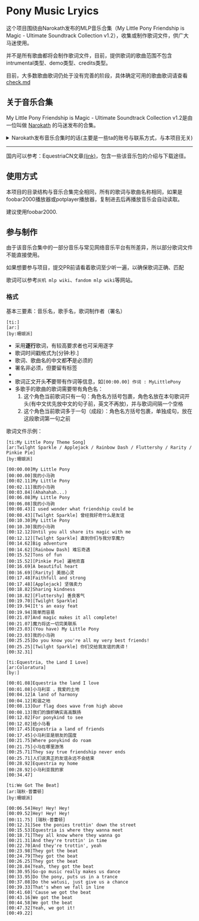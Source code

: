 # Pony Music Lryics
这个项目围绕由Narokath发布的MLP音乐合集（My Little Pony Friendship is Magic - Ultimate Soundtrack Collection v1.2），收集或制作歌词文件，供广大马迷使用。

并不是所有歌曲都将会制作歌词文件，目前，提供歌词的歌曲范围不包含intrumental类型、demo类型、credits类型。

目前，大多数歌曲歌词仍处于没有完善的阶段，具体确定可用的歌曲歌词请查看[check.md](./check.md)


## 关于音乐合集
My Little Pony Friendship is Magic - Ultimate Soundtrack Collection v1.2是由一位叫做 [Narokath](https://www.youtube.com/@Narokath) 的马迷发布的合集。

<details>
  <summary>Narokath发布音乐合集时的话(主要是一些ta的账号与联系方式，与本项目无关)</summary>
    Hey there! Thank you for watching! Feel free to check out the links below, I'd appreciate it! <3  <br>
    💜 Twitch: https://twitch.tv/Narokath_  <br>
    💚 Highlights: https://www.youtube.com/playlist?list=PLF6cLPRsseRHG4nKk63Ff5SZ6MJwXAfJ0  <br>
    ❤ Donation: https://streamlabs.com/narokath_/tip  <br>
    Twitter --------------- https://twitter.com/NarokathSocial  <br>
    BandCamp -------- https://Narokath.bandcamp.com  <br>
    Backloggd --------- https://www.backloggd.com/u/Narokath/  <br>
    MyAnimeList ----- https://myanimelist.net/profile/Narokath  <br>
    Steam ---------------- https://steamcommunity.com/id/NarokathGaming/  <br>
    Discord Server --- https://discord.gg/ye9fujZjjA  <br>
    SoundCloud ------- https://soundcloud.com/NarokathMusic  <br>
    Music Folder ------ https://mega.nz/folder/a5g3iAYD#ktzbZITDuutCO4KaPIC43w  <br>
    Instagram ---------- https://www.instagram.com/narokath_/  <br>
    Reddit ---------------- https://reddit.com/user/Ponyship  <br>
    Tumblr --------------- https://www.tumblr.com/blog/narokathsocial  <br>
    TikTok ---------------- https://www.tiktok.com/@narokath  <br>
    e-Mail ------------------------ NarokathContact@gmail.com  <br>
    Discord ID ----------------- Narokath # 5479  <br>
    Nintendo Switch ID --- SW-5409-1400-6328  <br>
    Original Music ------------------ https://www.youtube.com/playlist?list=PLF6cLPRsseREHGbbzFIn7Ha0aLkO3Lvp1  <br>
    Music Covers ------------------- https://www.youtube.com/playlist?list=PLF6cLPRsseREelO1trcMagfPCI9Vxph4S  <br>
    Chart Downloads ------------- https://mega.nz/folder/64wiEAZC#a8auC7axg4vbeiAo175GOQ  <br>
    MLP:FiM Soundtrack ------  https://mega.nz/folder/igYRhKJS#ub0xuCYekOIiMspcudBofw  <br>
    Stream VODs ------------------- https://www.youtube.com/playlist?list=PLF6cLPRsseRF61IRUHtbczocASEVOBl80  <br>
    Commentary Playlists ----- https://www.youtube.com/c/Narokath/playlists?view=50&sort=dd&shelf_id=5  <br>
Contains Explicit Language! Viewer Discretion is advised! <br>
</details>

<hr>

国内可以参考：EquestriaCN文章[(link)](https://www.equestriacn.com/2021/02/resources-download-pony-official-song-resources-integration.html)，包含一些该音乐包的介绍与下载途径。

## 使用方式
本项目的目录结构与音乐合集完全相同，所有的歌词与歌曲名称相同，如果是foobar2000播放器或potplayer播放器，复制进去后再播放音乐会自动读取。

建议使用foobar2000.

## 参与制作
由于该音乐合集中的一部分音乐与常见网络音乐平台有所差异，所以部分歌词文件不能直接使用。

如果想要参与项目，提交PR前请看着歌词至少听一遍，以确保歌词正确、匹配

歌词可以参考`灰机 mlp wiki`、`fandom mlp wiki`等网站。

### 格式
基本三要素：音乐名，歌手名，歌词制作者（署名）

```lrc
[ti:]
[ar:]
[by:珊瑚派]
```

- 采用**逐行**歌词，有较高要求者也可采用逐字
- 歌词时间戳格式为[分钟:秒.]  
- 歌词、歌曲名的中文都**不**是必须的
- 署名非必须，但要留有标签
- 
- 歌词正文开头**不**要带有作词等信息，如`[00:00.00] 作词 : MyLittlePony`
- 多歌手的歌曲的歌词需要带有角色名：
  1. 这个角色当前歌词只有一句：角色名方括号包裹，角色名放在本句歌词开头(有中文优先放中文的句子前，英文不再放)，并与歌词间隔一个空格
  2. 这个角色当前歌词多于一句（成段）：角色名方括号包裹，单独成句，放在这段歌词第一句之前

歌词文件示例：


```lrc
[ti:My Little Pony Theme Song]
[ar:Twilght Sparkle / Applejack / Rainbow Dash / Fluttershy / Rarity / Pinkie Pie]
[by:珊瑚派]

[00:00.00]My Little Pony
[00:00.00]我的小马驹
[00:02.11]My Little Pony
[00:02.11]我的小马驹
[00:03.84](Ahahahah...)
[00:06.08]My Little Pony
[00:06.08]我的小马驹
[00:08.43]I used wonder what friendship could be
[00:08.43][Twilght Sparkle] 曾经我好奇什么是友谊
[00:10.30]My Little Pony
[00:10.30]我的小马驹
[00:12.12]Until you all share its magic with me
[00:12.12][Twilght Sparkle] 直到你们与我分享魔力
[00:14.62]Big adventure
[00:14.62][Rainbow Dash] 难忘奇遇
[00:15.52]Tons of fun
[00:15.52][Pinkie Pie] 遍地欢喜
[00:16.69]A beautiful heart
[00:16.69][Rarity] 美丽心灵
[00:17.48]Faithfull and strong
[00:17.48][Applejack] 坚强卖力
[00:18.82]Sharing kindness
[00:18.82][Fluttershy] 善良客气
[00:19.70][Twilght Sparkle]
[00:19.94]It's an easy feat
[00:19.94]简单而容易
[00:21.07]And magic makes it all complete!
[00:21.07]魔力将这一切完美联系
[00:23.03](You have) My Little Pony
[00:23.03]我的小马驹
[00:25.25]Do you know you're all my very best friends!
[00:25.25][Twilght Sparkle] 你们交给我友谊的真谛！
[00:32.31]
```

```lrc
[ti:Equestria, the Land I Love]
[ar:Coloratura]
[by:]

[00:01.08]Equestria the land I love
[00:01.08]小马利亚 ，我爱的土地
[00:04.12]A land of harmony
[00:04.12]和谐之地
[00:08.13]Our flag does wave from high above
[00:08.13]我们的旗帜确实高高飘扬
[00:12.02]For ponykind to see
[00:12.02]给小马看
[00:17.45]Equestria a land of friends
[00:17.45]小马利亚是朋友的国度
[00:21.75]Where ponykind do roam
[00:21.75]小马在哪里游荡
[00:25.71]They say true friendship never ends
[00:25.71]人们说真正的友谊永远不会结束
[00:28.92]Equestria my home
[00:28.92]小马利亚我的家
[00:34.47]
```

```lrc
[ti:We Got The Beat]
[ar:瑞秋·普蕾顿]
[by:珊瑚派]

[00:06.54]Hey! Hey! Hey!
[00:09.52]Hey! Hey! Hey!
[00:11.75] [瑞秋·普蕾顿]
[00:12.31]See the ponies trottin' down the street
[00:15.53]Equestria is where they wanna meet
[00:18.71]They all know where they wanna go
[00:21.31]And they're trottin' in time
[00:22.70]And they're trottin', yeah
[00:23.98]They got the beat
[00:24.79]They got the beat
[00:26.25]They got the beat
[00:28.84]Yeah, they got the beat
[00:30.95]Go-go music really makes us dance
[00:33.95]Do the pony, puts us in a trance
[00:37.08]Do the watusi, just give us a chance
[00:39.33]That's when we fall in line
[00:41.60]'Cause we got the beat
[00:43.16]We got the beat
[00:44.58]We got the beat
[00:47.32]Yeah, we got it!
[00:49.22]
```
